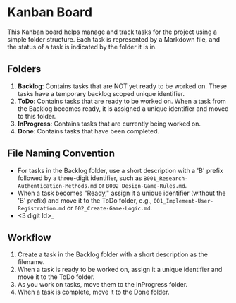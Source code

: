 # Kanban Board

This Kanban board helps manage and track tasks for the project using a simple folder structure.
Each task is represented by a Markdown file, and the status of a task is indicated by the folder it is in.

## Folders

1. **Backlog**: Contains tasks that are NOT yet ready to be worked on. These tasks have a temporary backlog scoped unique identifier.
2. **ToDo**: Contains tasks that are ready to be worked on. When a task from the Backlog becomes ready, it is assigned a unique identifier and moved to this folder.
3. **InProgress**: Contains tasks that are currently being worked on.
4. **Done**: Contains tasks that have been completed.

## File Naming Convention

- For tasks in the Backlog folder, use a short description with a 'B' prefix followed by a three-digit identifier,
such as `B001_Research-Authentication-Methods.md` or `B002_Design-Game-Rules.md`.
- When a task becomes "Ready," assign it a unique identifier (without the 'B' prefix) and move it to the ToDo folder, e.g.,
`001_Implement-User-Registration.md` or `002_Create-Game-Logic.md`.
- <3 digit Id>_<Short-Description-seperated-by-hyphens>

## Workflow

1. Create a task in the Backlog folder with a short description as the filename.
2. When a task is ready to be worked on, assign it a unique identifier and move it to the ToDo folder.
3. As you work on tasks, move them to the InProgress folder.
4. When a task is complete, move it to the Done folder.
